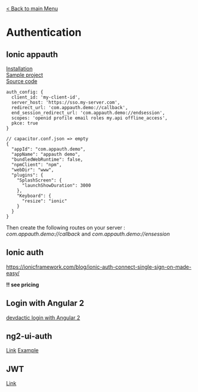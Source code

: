 [< Back to main Menu](https://github.com/gsoulie/Mobile-App-Development/blob/master/ionic2-test.md)    

# Authentication

## Ionic appauth

[Installation](https://www.npmjs.com/package/ionic-appauth)       
[Sample project](https://github.com/wi3land/ionic-appauth-capacitor-demo)      
[Source code](https://github.com/wi3land/ionic-appauth/blob/eec2889df0b526b56161a193ff54e3e1d2547776/src/auth-service.ts)      

````
auth_config: {
  client_id: 'my-client-id',
  server_host: 'https://sso.my-server.com',
  redirect_url: 'com.appauth.demo://callback',
  end_session_redirect_url: 'com.appauth.demo://endsession',
  scopes: 'openid profile email roles my.api offline_access',
  pkce: true
}
 
// capacitor.conf.json => empty
{
  "appId": "com.appauth.demo",
  "appName": "appauth demo",
  "bundledWebRuntime": false,
  "npmClient": "npm",
  "webDir": "www",
  "plugins": {
    "SplashScreen": {
      "launchShowDuration": 3000
    },
    "Keyboard": {
      "resize": "ionic"
    }
  }
}
````

Then create the following routes on your server : *com.appauth.demo://callback* and *com.appauth.demo://ensession*

## Ionic auth
https://ionicframework.com/blog/ionic-auth-connect-single-sign-on-made-easy/

**!! see pricing**

## Login with Angular 2
[devdactic login with Angular 2](https://devdactic.com/login-ionic-2/)    

## ng2-ui-auth
[Link](https://github.com/ronzeidman/ng2-ui-auth)
[Example](ng2-ui-auth-example)

## JWT
[Link](https://jwt.io/)
